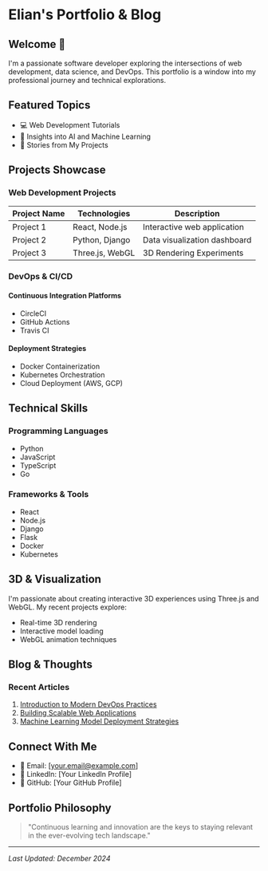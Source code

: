# Elian's Portfolio & Blog

## Welcome 🚀

I'm a passionate software developer exploring the intersections of web development, data science, and DevOps. This portfolio is a window into my professional journey and technical explorations.

## Featured Topics

- 💻 Web Development Tutorials
- 🤖 Insights into AI and Machine Learning
- 🚧 Stories from My Projects

## Projects Showcase

### Web Development Projects

| Project Name | Technologies | Description |
|-------------|--------------|-------------|
| Project 1   | React, Node.js | Interactive web application |
| Project 2   | Python, Django | Data visualization dashboard |
| Project 3   | Three.js, WebGL | 3D Rendering Experiments |

### DevOps & CI/CD

#### Continuous Integration Platforms
- CircleCI
- GitHub Actions
- Travis CI

#### Deployment Strategies
- Docker Containerization
- Kubernetes Orchestration
- Cloud Deployment (AWS, GCP)

## Technical Skills

### Programming Languages
- Python
- JavaScript
- TypeScript
- Go

### Frameworks & Tools
- React
- Node.js
- Django
- Flask
- Docker
- Kubernetes

## 3D & Visualization

I'm passionate about creating interactive 3D experiences using Three.js and WebGL. My recent projects explore:
- Real-time 3D rendering
- Interactive model loading
- WebGL animation techniques

## Blog & Thoughts

### Recent Articles
1. [Introduction to Modern DevOps Practices](#)
2. [Building Scalable Web Applications](#)
3. [Machine Learning Model Deployment Strategies](#)

## Connect With Me

- 📧 Email: [your.email@example.com]
- 🔗 LinkedIn: [Your LinkedIn Profile]
- 🐙 GitHub: [Your GitHub Profile]

## Portfolio Philosophy

> "Continuous learning and innovation are the keys to staying relevant in the ever-evolving tech landscape."

---

*Last Updated: December 2024*